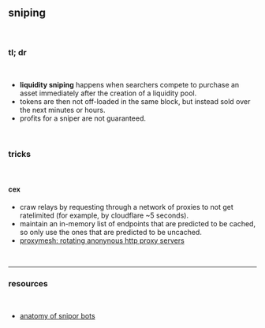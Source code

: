 ## sniping

<br>


### tl; dr

<br>

* **liquidity sniping** happens when searchers compete to purchase an asset immediately after the creation of a liquidity pool. 
* tokens are then not off-loaded in the same block, but instead sold over the next minutes or hours. 
* profits for a sniper are not guaranteed.

<br>

### tricks

<br>

#### cex

* craw relays by requesting through a network of proxies to not get ratelimited (for example, by cloudflare ~5 seconds).
* maintain an in-memory list of endpoints that are predicted to be cached, so only use the ones that are predicted to be uncached.
* [proxymesh: rotating anonynous http proxy servers](https://proxymesh.com/)

<br>

---

### resources

<br>

* [anatomy of snipor bots](https://github.com/go-outside-labs/mev-toolkit/blob/main/anatomy_of_mev_bots/bots/snipers.md)
